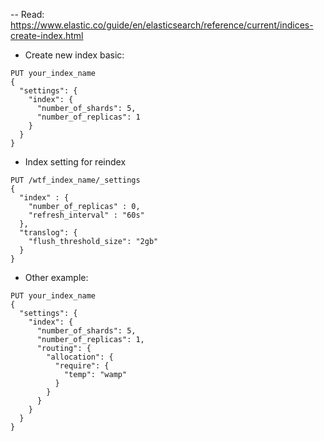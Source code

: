 -- Read: https://www.elastic.co/guide/en/elasticsearch/reference/current/indices-create-index.html
- Create new index basic:
```
PUT your_index_name
{
  "settings": {
    "index": {
      "number_of_shards": 5,  
      "number_of_replicas": 1 
    }
  }
}
```


- Index setting for reindex
```
PUT /wtf_index_name/_settings
{
  "index" : {
    "number_of_replicas" : 0,
    "refresh_interval" : "60s"
  },
  "translog": {
    "flush_threshold_size": "2gb"
  }
}
```

- Other example:
```
PUT your_index_name
{
  "settings": {
    "index": {
      "number_of_shards": 5,
      "number_of_replicas": 1,
      "routing": {
        "allocation": {
          "require": {
            "temp": "wamp"
          }
        }
      }
    }
  }
}
```
